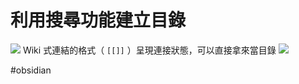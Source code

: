 # 利用搜尋功能建立目錄

![](https://i.imgur.com/hVOROPt.png)
Wiki 式連結的格式（ `[[]]` ）呈現連接狀態，可以直接拿來當目錄
![](https://i.imgur.com/qxpprGz.png)

#obsidian 